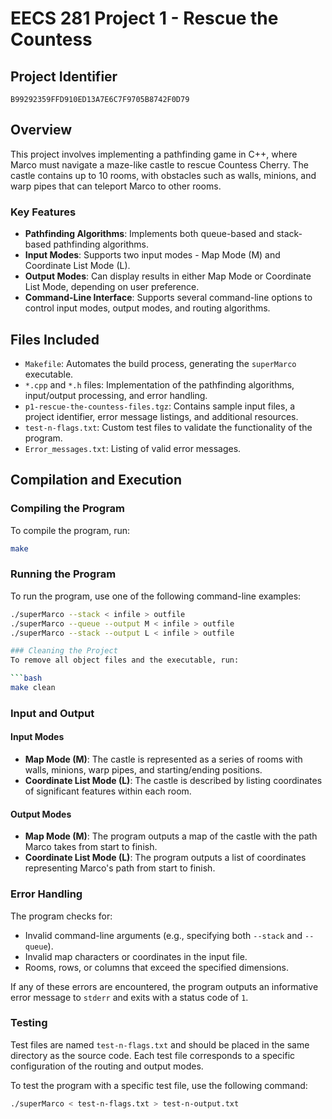 # EECS 281 Project 1 - Rescue the Countess

## Project Identifier
`B99292359FFD910ED13A7E6C7F9705B8742F0D79`

## Overview
This project involves implementing a pathfinding game in C++, where Marco must navigate a maze-like castle to rescue Countess Cherry. The castle contains up to 10 rooms, with obstacles such as walls, minions, and warp pipes that can teleport Marco to other rooms.

### Key Features
- **Pathfinding Algorithms**: Implements both queue-based and stack-based pathfinding algorithms.
- **Input Modes**: Supports two input modes - Map Mode (M) and Coordinate List Mode (L).
- **Output Modes**: Can display results in either Map Mode or Coordinate List Mode, depending on user preference.
- **Command-Line Interface**: Supports several command-line options to control input modes, output modes, and routing algorithms.

## Files Included
- `Makefile`: Automates the build process, generating the `superMarco` executable.
- `*.cpp` and `*.h` files: Implementation of the pathfinding algorithms, input/output processing, and error handling.
- `p1-rescue-the-countess-files.tgz`: Contains sample input files, a project identifier, error message listings, and additional resources.
- `test-n-flags.txt`: Custom test files to validate the functionality of the program.
- `Error_messages.txt`: Listing of valid error messages.

## Compilation and Execution

### Compiling the Program
To compile the program, run:

```bash
make
```

### Running the Program
To run the program, use one of the following command-line examples:

```bash
./superMarco --stack < infile > outfile
./superMarco --queue --output M < infile > outfile
./superMarco --stack --output L < infile > outfile

### Cleaning the Project
To remove all object files and the executable, run:

```bash
make clean
```

### Input and Output

#### Input Modes
- **Map Mode (M)**: The castle is represented as a series of rooms with walls, minions, warp pipes, and starting/ending positions.
- **Coordinate List Mode (L)**: The castle is described by listing coordinates of significant features within each room.

#### Output Modes
- **Map Mode (M)**: The program outputs a map of the castle with the path Marco takes from start to finish.
- **Coordinate List Mode (L)**: The program outputs a list of coordinates representing Marco's path from start to finish.

### Error Handling
The program checks for:
- Invalid command-line arguments (e.g., specifying both `--stack` and `--queue`).
- Invalid map characters or coordinates in the input file.
- Rooms, rows, or columns that exceed the specified dimensions.

If any of these errors are encountered, the program outputs an informative error message to `stderr` and exits with a status code of `1`.

### Testing
Test files are named `test-n-flags.txt` and should be placed in the same directory as the source code. Each test file corresponds to a specific configuration of the routing and output modes.

To test the program with a specific test file, use the following command:

```bash
./superMarco < test-n-flags.txt > test-n-output.txt
```

